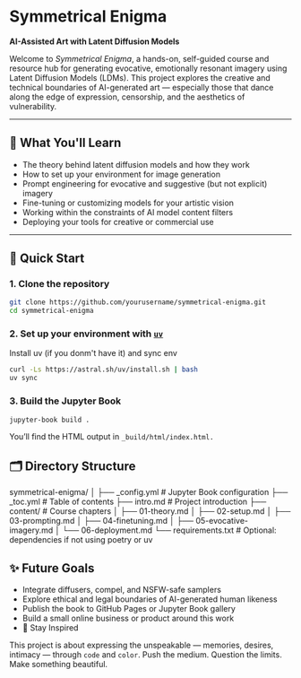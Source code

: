 # Symmetrical Enigma

**AI-Assisted Art with Latent Diffusion Models**

Welcome to *Symmetrical Enigma*, a hands-on, self-guided course and resource hub for generating evocative, emotionally resonant imagery using Latent Diffusion Models (LDMs). This project explores the creative and technical boundaries of AI-generated art — especially those that dance along the edge of expression, censorship, and the aesthetics of vulnerability.

---

## 🧠 What You'll Learn

- The theory behind latent diffusion models and how they work
- How to set up your environment for image generation
- Prompt engineering for evocative and suggestive (but not explicit) imagery
- Fine-tuning or customizing models for your artistic vision
- Working within the constraints of AI model content filters
- Deploying your tools for creative or commercial use

---

## 🚀 Quick Start

### 1. Clone the repository

```bash
git clone https://github.com/yourusername/symmetrical-enigma.git
cd symmetrical-enigma
```

### 2. Set up your environment with [`uv`](https://github.com/astral-sh/uv)

Install uv (if you donm't have it) and sync env
```bash
curl -Ls https://astral.sh/uv/install.sh | bash
uv sync
```

### 3. Build the Jupyter Book

```bash
jupyter-book build .
```
You’ll find the HTML output in `_build/html/index.html.`
## 🗂️ Directory Structure
symmetrical-enigma/
│
├── _config.yml           # Jupyter Book configuration
├── _toc.yml              # Table of contents
├── intro.md              # Project introduction
├── content/              # Course chapters
│   ├── 01-theory.md
│   ├── 02-setup.md
│   ├── 03-prompting.md
│   ├── 04-finetuning.md
│   ├── 05-evocative-imagery.md
│   └── 06-deployment.md
└── requirements.txt      # Optional: dependencies if not using poetry or uv

## ✨ Future Goals

   - Integrate diffusers, compel, and NSFW-safe samplers
   - Explore ethical and legal boundaries of AI-generated human likeness
   - Publish the book to GitHub Pages or Jupyter Book gallery
   - Build a small online business or product around this work
   - 📸 Stay Inspired

This project is about expressing the unspeakable — memories, desires, intimacy — through `code` and `color`. 
Push the medium. Question the limits. Make something beautiful.
